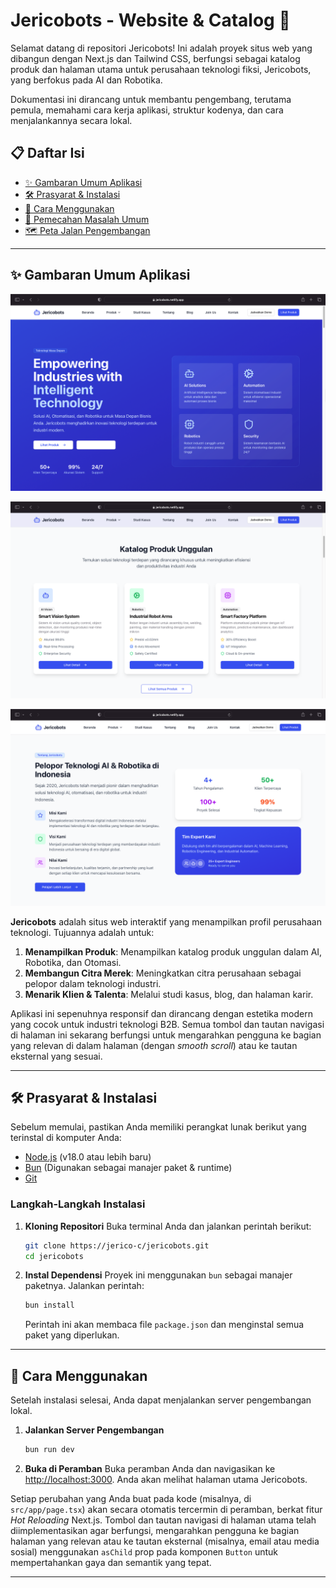 # Jericobots - Website & Catalog 🤖

Selamat datang di repositori Jericobots! Ini adalah proyek situs web yang dibangun dengan Next.js dan Tailwind CSS, berfungsi sebagai katalog produk dan halaman utama untuk perusahaan teknologi fiksi, Jericobots, yang berfokus pada AI dan Robotika.

Dokumentasi ini dirancang untuk membantu pengembang, terutama pemula, memahami cara kerja aplikasi, struktur kodenya, dan cara menjalankannya secara lokal.

## 📋 Daftar Isi

  - [✨ Gambaran Umum Aplikasi](#gambaran-umum-aplikasi)
  - [🛠️ Prasyarat & Instalasi](#prasyarat--instalasi)
  - [🚀 Cara Menggunakan](#cara-menggunakan)
  - [🤔 Pemecahan Masalah Umum](#pemecahan-masalah-umum)
  - [🗺️ Peta Jalan Pengembangan](#peta-jalan-pengembangan)

-----

<a id="gambaran-umum-aplikasi"></a>
## ✨ Gambaran Umum Aplikasi
![homepage](screenshot/homepage.png)

![catalog](screenshot/catalog.png)

![catalog](screenshot/hero.png)


**Jericobots** adalah situs web interaktif yang menampilkan profil perusahaan teknologi. Tujuannya adalah untuk:

1.  **Menampilkan Produk**: Menampilkan katalog produk unggulan dalam AI, Robotika, dan Otomasi.
2.  **Membangun Citra Merek**: Meningkatkan citra perusahaan sebagai pelopor dalam teknologi industri.
3.  **Menarik Klien & Talenta**: Melalui studi kasus, blog, dan halaman karir.

Aplikasi ini sepenuhnya responsif dan dirancang dengan estetika modern yang cocok untuk industri teknologi B2B. Semua tombol dan tautan navigasi di halaman ini sekarang berfungsi untuk mengarahkan pengguna ke bagian yang relevan di dalam halaman (dengan *smooth scroll*) atau ke tautan eksternal yang sesuai.

-----

<a id="prasyarat--instalasi"></a>
## 🛠️ Prasyarat & Instalasi

Sebelum memulai, pastikan Anda memiliki perangkat lunak berikut yang terinstal di komputer Anda:

  * [Node.js](https://nodejs.org/) (v18.0 atau lebih baru)
  * [Bun](https://bun.sh/) (Digunakan sebagai manajer paket & runtime)
  * [Git](https://git-scm.com/)

### Langkah-Langkah Instalasi

1.  **Kloning Repositori**
    Buka terminal Anda dan jalankan perintah berikut:

    ```bash
    git clone https://jerico-c/jericobots.git
    cd jericobots
    ```

2.  **Instal Dependensi**
    Proyek ini menggunakan `bun` sebagai manajer paketnya. Jalankan perintah:

    ```bash
    bun install
    ```

    Perintah ini akan membaca file `package.json` dan menginstal semua paket yang diperlukan.

-----

<a id="cara-menggunakan"></a>
## 🚀 Cara Menggunakan

Setelah instalasi selesai, Anda dapat menjalankan server pengembangan lokal.

1.  **Jalankan Server Pengembangan**

    ```bash
    bun run dev
    ```

2.  **Buka di Peramban**
    Buka peramban Anda dan navigasikan ke [http://localhost:3000](http://localhost:3000). Anda akan melihat halaman utama Jericobots.

Setiap perubahan yang Anda buat pada kode (misalnya, di `src/app/page.tsx`) akan secara otomatis tercermin di peramban, berkat fitur *Hot Reloading* Next.js. Tombol dan tautan navigasi di halaman utama telah diimplementasikan agar berfungsi, mengarahkan pengguna ke bagian halaman yang relevan atau ke tautan eksternal (misalnya, email atau media sosial) menggunakan `asChild` prop pada komponen `Button` untuk mempertahankan gaya dan semantik yang tepat.

-----

